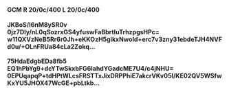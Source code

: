 #### GCM R 20/0c/400 L 20/0c/400
**JKBoS/I6nM8ySR0v**<br/>**0jz7DIy/nL0qSozrxGS4yfuswFaBbrtIuTrhzpgsHPc=**<br/>**w11QXVzNeB5Rr6r0Jh+eKKOzH5gikxNwoId+erc7v3zny31ebdeTJH4NVFd0u/+OLnFRUa84cLa2Zokq...**<br/><br/>
**75HdaEdgbEDa8fb5**<br/>**EQ1hPbYg9+dcYTwSkxbFG6IahdYGadcME7U4/c4jNHU=**<br/>**0EPUqapqP+tdHPtWLcsFRSTTxJixDRPPhiE7akcrVKv05l/KE02QV5WSfwKxYU5JHOX47WcGE+pbLtkb...**